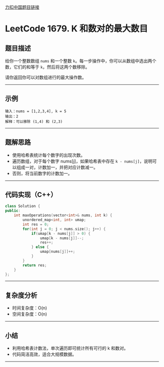 [力扣中国题目链接](https://leetcode.cn/problems/max-number-of-k-sum-pairs/)

# LeetCode 1679. K 和数对的最大数目

## 题目描述

给你一个整数数组 `nums` 和一个整数 `k`。每一步操作中，你可以从数组中选出两个数，它们的和等于 `k`，然后将这两个数移除。

请你返回你可以对数组进行的最大操作数。

---

## 示例

```
输入：nums = [1,2,3,4], k = 5
输出：2
解释：可以移除 (1,4) 和 (2,3)
```

---

## 题解思路

- 使用哈希表统计每个数字的出现次数。
- 遍历数组，对于每个数字 nums[j]，如果哈希表中存在 `k - nums[j]`，说明可以组成一对，计数加一，并把对应计数减一。
- 否则，将当前数字的计数加一。

---

## 代码实现（C++）

```cpp
class Solution {
public:
    int maxOperations(vector<int>& nums, int k) {
        unordered_map<int, int> umap;
        int res = 0;
        for(int j = 0; j < nums.size(); j++) {
            if(umap[k - nums[j]] > 0) {
                umap[k - nums[j]]--;
                res++;
            } else {
                umap[nums[j]]++;
            }
        }
        return res;
    }
};
```

---

## 复杂度分析

- 时间复杂度：O(n)
- 空间复杂度：O(n)

---

## 小结

- 利用哈希表计数法，单次遍历即可统计所有可行的 k 和数对。
- 代码简洁高效，适合大规模数据。

---

